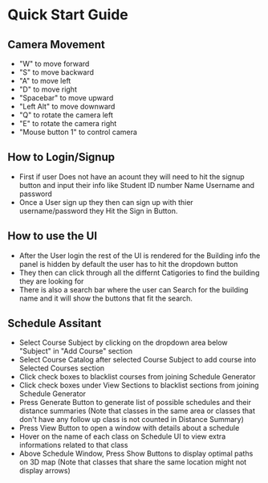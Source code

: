 # **Quick Start Guide**

Camera Movement
--
- "W" to move forward
- "S" to move backward
- "A" to move left
- "D" to move right
- "Spacebar" to move upward
- "Left Alt" to move downward
- "Q" to rotate the camera left
- "E" to rotate the camera right
- "Mouse button 1" to control camera

How to Login/Signup
--
- First if user Does not have an acount they will need to hit the signup button and input their info like Student ID number Name Username and password
- Once a User sign up they then can sign up with thier username/password they Hit the Sign in Button.

How to use the UI
--
- After the User login the rest of the UI is rendered for the Building info the panel is hidden by default the user has to hit the dropdown button
- They then can click through all the differnt Catigories to find the building they are looking for
- There is also a search bar where the user can Search for the building name and it will show the buttons that fit the search.

Schedule Assitant
--
- Select Course Subject by clicking on the dropdown area below "Subject" in "Add Course" section
- Select Course Catalog after selected Course Subject to add course into Selected Courses section
- Click check boxes to blacklist courses from joining Schedule Generator
- Click check boxes under View Sections to blacklist sections from joining Schedule Generator
- Press Generate Button to generate list of possible schedules and their distance summaries (Note that classes in the same area or classes that don't have any follow up class is not counted in Distance Summary)
- Press View Button to open a window with details about a schedule
- Hover on the name of each class on Schedule UI to view extra informations related to that class
- Above Schedule Window, Press Show Buttons to display optimal paths on 3D map (Note that classes that share the same location might not display arrows)
